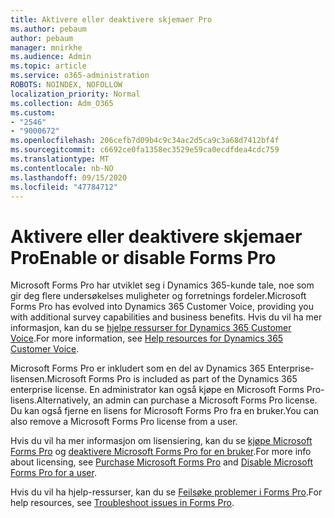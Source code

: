 ```yaml
---
title: Aktivere eller deaktivere skjemaer Pro
ms.author: pebaum
author: pebaum
manager: mnirkhe
ms.audience: Admin
ms.topic: article
ms.service: o365-administration
ROBOTS: NOINDEX, NOFOLLOW
localization_priority: Normal
ms.collection: Adm_O365
ms.custom:
- "2546"
- "9000672"
ms.openlocfilehash: 206cefb7d09b4c9c34ac2d5ca9c3a68d7412bf4f
ms.sourcegitcommit: c6692ce0fa1358ec3529e59ca0ecdfdea4cdc759
ms.translationtype: MT
ms.contentlocale: nb-NO
ms.lasthandoff: 09/15/2020
ms.locfileid: "47784712"
---
```

# <a name="enable-or-disable-forms-pro"></a><span data-ttu-id="3fc9a-102">Aktivere eller deaktivere skjemaer Pro</span><span class="sxs-lookup"><span data-stu-id="3fc9a-102">Enable or disable Forms Pro</span></span>

<span data-ttu-id="3fc9a-103">Microsoft Forms Pro har utviklet seg i Dynamics 365-kunde tale, noe som gir deg flere undersøkelses muligheter og forretnings fordeler.</span><span class="sxs-lookup"><span data-stu-id="3fc9a-103">Microsoft Forms Pro has evolved into Dynamics 365 Customer Voice, providing you with additional survey capabilities and business benefits.</span></span> <span data-ttu-id="3fc9a-104">Hvis du vil ha mer informasjon, kan du se [hjelpe ressurser for Dynamics 365 Customer Voice](https://go.microsoft.com/fwlink/p/?linkid=2128357).</span><span class="sxs-lookup"><span data-stu-id="3fc9a-104">For more information, see [Help resources for Dynamics 365 Customer Voice](https://go.microsoft.com/fwlink/p/?linkid=2128357).</span></span>  

<span data-ttu-id="3fc9a-105">Microsoft Forms Pro er inkludert som en del av Dynamics 365 Enterprise-lisensen.</span><span class="sxs-lookup"><span data-stu-id="3fc9a-105">Microsoft Forms Pro is included as part of the Dynamics 365 enterprise license.</span></span> <span data-ttu-id="3fc9a-106">En administrator kan også kjøpe en Microsoft Forms Pro-lisens.</span><span class="sxs-lookup"><span data-stu-id="3fc9a-106">Alternatively, an admin can purchase a Microsoft Forms Pro license.</span></span> <span data-ttu-id="3fc9a-107">Du kan også fjerne en lisens for Microsoft Forms Pro fra en bruker.</span><span class="sxs-lookup"><span data-stu-id="3fc9a-107">You can also remove a Microsoft Forms Pro license from a user.</span></span>  

<span data-ttu-id="3fc9a-108">Hvis du vil ha mer informasjon om lisensiering, kan du se [kjøpe Microsoft Forms Pro](https://docs.microsoft.com/forms-pro/purchase#purchase-microsoft-forms-pro-for-users-in-a-dynamics-365-tenant) og [deaktivere Microsoft Forms Pro for en bruker](https://docs.microsoft.com/forms-pro/purchase#disable-microsoft-forms-pro-for-a-user-1).</span><span class="sxs-lookup"><span data-stu-id="3fc9a-108">For more info about licensing, see [Purchase Microsoft Forms Pro](https://docs.microsoft.com/forms-pro/purchase#purchase-microsoft-forms-pro-for-users-in-a-dynamics-365-tenant) and [Disable Microsoft Forms Pro for a user](https://docs.microsoft.com/forms-pro/purchase#disable-microsoft-forms-pro-for-a-user-1).</span></span>
  
<span data-ttu-id="3fc9a-109">Hvis du vil ha hjelp-ressurser, kan du se [Feilsøke problemer i Forms Pro](https://docs.microsoft.com/forms-pro/troubleshoot).</span><span class="sxs-lookup"><span data-stu-id="3fc9a-109">For help resources, see [Troubleshoot issues in Forms Pro](https://docs.microsoft.com/forms-pro/troubleshoot).</span></span>